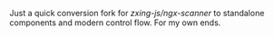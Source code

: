 Just a quick conversion fork for *zxing-js/ngx-scanner* to standalone components and modern control flow. For my own ends.
